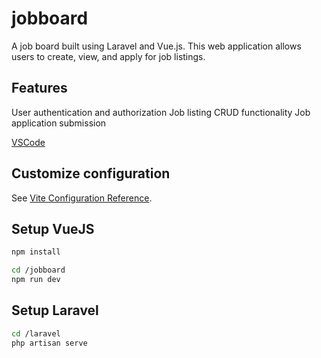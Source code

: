 # jobboard

A job board built using Laravel and Vue.js. This web application allows users to create, view, and apply for job listings.

## Features

User authentication and authorization
Job listing CRUD functionality
Job application submission

[VSCode](https://code.visualstudio.com/)
## Customize configuration

See [Vite Configuration Reference](https://vitejs.dev/config/).

## Setup VueJS

```sh
npm install
```
```sh
cd /jobboard
npm run dev
```

## Setup Laravel

```sh
cd /laravel
php artisan serve
